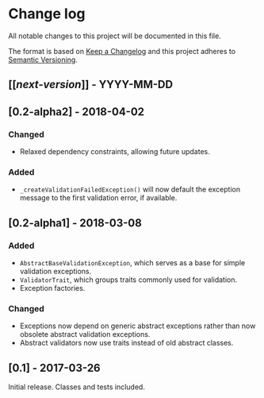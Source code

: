 # Change log
All notable changes to this project will be documented in this file.

The format is based on [Keep a Changelog](http://keepachangelog.com/)
and this project adheres to [Semantic Versioning](http://semver.org/).

## [[*next-version*]] - YYYY-MM-DD

## [0.2-alpha2] - 2018-04-02
### Changed
- Relaxed dependency constraints, allowing future updates.

### Added
- `_createValidationFailedException()` will now default the exception message to the first validation error, if available. 

## [0.2-alpha1] - 2018-03-08
### Added
- `AbstractBaseValidationException`, which serves as a base for simple validation exceptions.
- `ValidatorTrait`, which groups traits commonly used for validation.
- Exception factories.

### Changed
- Exceptions now depend on generic abstract exceptions rather than now obsolete abstract validation exceptions.
- Abstract validators now use traits instead of old abstract classes.

## [0.1] - 2017-03-26
Initial release. Classes and tests included.
